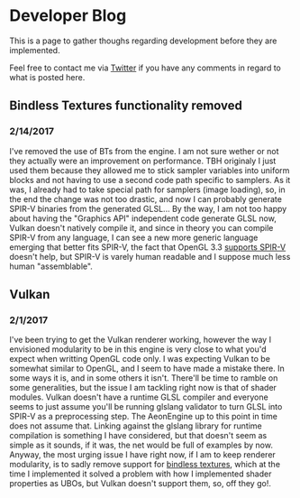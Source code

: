 # Developer Blog

This is a page to gather thoughs regarding development before they are implemented.

Feel free to contact me via [Twitter](https://twitter.com/AeonKwizatz) if you have any comments in regard to what is posted here.

## Bindless Textures functionality removed
### 2/14/2017

I've removed the use of BTs from the engine. I am not sure wether or not they actually were an improvement on performance. TBH originaly I just used them because they allowed me to stick sampler variables into uniform blocks and not having to use a second code path specific to samplers.
As it was, I already had to take special path for samplers (image loading), so, in the end the change was not too drastic, and now I can probably generate SPIR-V binaries from the generated GLSL...
By the way, I am not too happy about having the "Graphics API" independent code generate GLSL now,
Vulkan doesn't natively compile it, and since in theory you can compile SPIR-V from any language, I can see a new more generic language emerging that better fits SPIR-V, the fact that OpenGL 3.3 [supports SPIR-V](https://www.khronos.org/registry/OpenGL/extensions/ARB/ARB_gl_spirv.txt) doesn't help, but SPIR-V is varely human readable and I suppose much less human "assemblable".

## Vulkan
### 2/1/2017

I've been trying to get the Vulkan renderer working, however the way I envisioned modularity to be in this engine is very close to what you'd expect when writting OpenGL code only.
I was expecting Vulkan to be somewhat similar to OpenGL, and I seem to have made a mistake there. In some ways it is, and in some others it isn't.
There'll be time to ramble on some generalities, but the issue I am tackling right now is that of shader modules.
Vulkan doesn't have a runtime GLSL compiler and everyone seems to just assume you'll be running glslang validator to turn GLSL into SPIR-V as a preprocessing step.
The AeonEngine up to this point in time does not assume that. Linking against the glslang library for runtime compilation is something I have considered, but that doesn't seem as simple as it sounds, if it was, the net would be full of examples by now.
Anyway, the most urging issue I have right now, if I am to keep renderer modularity, is to sadly remove support for [bindless textures](https://www.khronos.org/registry/OpenGL/extensions/ARB/ARB_bindless_texture.txt), which at the time I implemented it solved a problem with how I implemented shader properties as UBOs, but Vulkan doesn't support them, so, off they go!.
